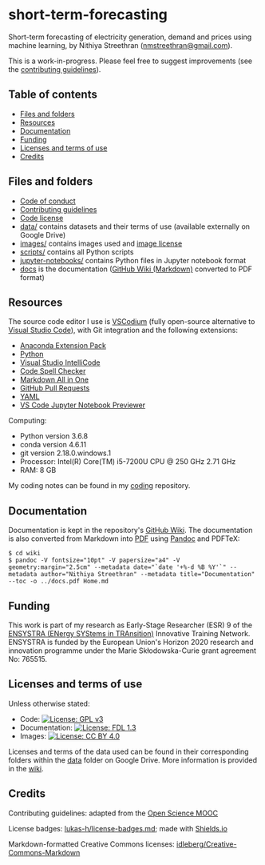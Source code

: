 # short-term-forecasting <!-- omit in toc -->

Short-term forecasting of electricity generation, demand and prices using machine learning, by Nithiya Streethran (nmstreethran@gmail.com).

This is a work-in-progress. Please feel free to suggest improvements (see the [contributing guidelines](/CONTRIBUTING.md)). 

## Table of contents <!-- omit in toc -->
- [Files and folders](#files-and-folders)
- [Resources](#resources)
- [Documentation](#documentation)
- [Funding](#funding)
- [Licenses and terms of use](#licenses-and-terms-of-use)
- [Credits](#credits)

## Files and folders

* [Code of conduct](/CODE_OF_CONDUCT.md)
* [Contributing guidelines](/CONTRIBUTING.md)
* [Code license](/LICENSE.md)
* [data/](https://drive.google.com/drive/folders/1_3Y30j_c-4iai0WuhcrysXHYdZ4F2AKB) contains datasets and their terms of use (available externally on Google Drive)
* [images/](/images/) contains images used and [image license](/LICENSE-images.md)
* [scripts/](/scripts/) contains all Python scripts
* [jupyter-notebooks/](/jupyter-notebooks/) contains Python files in Jupyter notebook format
* [docs](/docs.pdf) is the documentation ([GitHub Wiki (Markdown)](https://github.com/ENSYSTRA/short-term-forecasting/wiki) converted to PDF format)

## Resources 

The source code editor I use is [VSCodium](https://vscodium.github.io/) (fully open-source alternative to [Visual Studio Code](https://code.visualstudio.com/)), with Git integration and the following extensions:

* [Anaconda Extension Pack](https://marketplace.visualstudio.com/items?itemName=ms-python.anaconda-extension-pack)
* [Python](https://marketplace.visualstudio.com/items?itemName=ms-python.python)
* [Visual Studio IntelliCode](https://marketplace.visualstudio.com/items?itemName=VisualStudioExptTeam.vscodeintellicode)
* [Code Spell Checker](https://marketplace.visualstudio.com/items?itemName=streetsidesoftware.code-spell-checker)
* [Markdown All in One](https://marketplace.visualstudio.com/itemdetails?itemName=yzhang.markdown-all-in-one)
* [GitHub Pull Requests](https://marketplace.visualstudio.com/items?itemName=GitHub.vscode-pull-request-github)
* [YAML](https://marketplace.visualstudio.com/itemdetails?itemName=redhat.vscode-yaml)
* [VS Code Jupyter Notebook Previewer](https://marketplace.visualstudio.com/items?itemName=jithurjacob.nbpreviewer)

Computing:
* Python version 3.6.8
* conda version 4.6.11
* git version 2.18.0.windows.1
* Processor: Intel(R) Core(TM) i5-7200U CPU @ 250 GHz 2.71 GHz
* RAM: 8 GB

My coding notes can be found in my [coding](https://github.com/nmstreethran/coding) repository.

## Documentation

Documentation is kept in the repository's [GitHub Wiki](https://github.com/ENSYSTRA/short-term-forecasting/wiki). The documentation is also converted from Markdown into [PDF](/docs.pdf) using [Pandoc](https://pandoc.org/MANUAL.html) and PDFTeX:

```shell
$ cd wiki
$ pandoc -V fontsize="10pt" -V papersize="a4" -V geometry:margin="2.5cm" --metadata date="`date '+%-d %B %Y'`" --metadata author="Nithiya Streethran" --metadata title="Documentation" --toc -o ../docs.pdf Home.md
```

## Funding

This work is part of my research as Early-Stage Researcher (ESR) 9 of the [ENSYSTRA (ENergy SYStems in TRAnsition)](https://ensystra.eu/) Innovative Training Network. ENSYSTRA is funded by the European Union's Horizon 2020 research and innovation programme under the Marie Skłodowska-Curie grant agreement No: 765515.

## Licenses and terms of use

Unless otherwise stated:
* Code: [![License: GPL v3](https://img.shields.io/badge/License-GPL%20v3-blue.svg)](https://www.gnu.org/licenses/gpl-3.0)
* Documentation: [![License: FDL 1.3](https://img.shields.io/badge/License-FDL%20v1.3-blue.svg)](https://www.gnu.org/licenses/fdl-1.3)
* Images: [![License: CC BY 4.0](https://img.shields.io/badge/License-CC%20BY%204.0-lightgrey.svg)](https://creativecommons.org/licenses/by/4.0/)

Licenses and terms of the data used can be found in their corresponding folders within the [data](https://drive.google.com/drive/folders/1_3Y30j_c-4iai0WuhcrysXHYdZ4F2AKB) folder on Google Drive. More information is provided in the [wiki](https://github.com/ENSYSTRA/short-term-forecasting/wiki).

## Credits

Contributing guidelines: adapted from the [Open Science MOOC](https://github.com/OpenScienceMOOC/Module-5-Open-Research-Software-and-Open-Source/blob/master/CONTRIBUTING.md)

License badges: [lukas-h/license-badges.md](https://gist.github.com/lukas-h/2a5d00690736b4c3a7ba); made with [Shields.io](http://shields.io/)

Markdown-formatted Creative Commons licenses: [idleberg/Creative-Commons-Markdown](https://github.com/idleberg/Creative-Commons-Markdown)